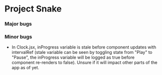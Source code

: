 # Project Snake

### Major bugs

### Minor bugs

- In Clock.jsx, inProgress variable is stale before component updates with intervalRef (stale variable can be seen by toggling state from "Play" to "Pause", the inProgress variable will be logged as true before component re-renders to false). Unsure if it will impact other parts of the app as of yet.